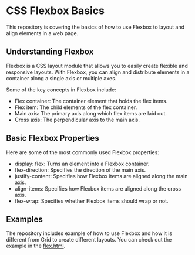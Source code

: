 # CSS Flexbox Basics

This repository is covering the basics of how to use Flexbox to layout and align elements in a web page.

## Understanding Flexbox

Flexbox is a CSS layout module that allows you to easily create flexible and responsive layouts. With Flexbox, you can align and distribute elements in a container along a single axis or multiple axes.

Some of the key concepts in Flexbox include:

- Flex container: The container element that holds the flex items.
- Flex item: The child elements of the flex container.
- Main axis: The primary axis along which flex items are laid out.
- Cross axis: The perpendicular axis to the main axis.

## Basic Flexbox Properties

Here are some of the most commonly used Flexbox properties:

- display: flex: Turns an element into a Flexbox container.
- flex-direction: Specifies the direction of the main axis.
- justify-content: Specifies how Flexbox items are aligned along the main axis.
- align-items: Specifies how Flexbox items are aligned along the cross axis.
- flex-wrap: Specifies whether Flexbox items should wrap or not.

## Examples

The repository includes example of how to use Flexbox and how it is different from Grid to create different layouts. You can check out the example in the [flex.html](flex/flex.html).
